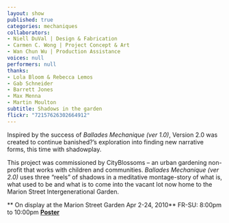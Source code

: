 ```yaml
---
layout: show
published: true
categories: mechaniques
collaborators:
- Niell DuVal | Design & Fabrication
- Carmen C. Wong | Project Concept & Art
- Wan Chun Wu | Production Assistance
voices: null
performers: null
thanks:
- Lola Bloom & Rebecca Lemos
- Gab Schneider
- Barrett Jones
- Max Menna
- Martin Moulton
subtitle: Shadows in the garden
flickr: "72157626302664912"
---
```


Inspired by the success of _Ballades Mechanique (ver 1.0)_, Version 2.0 was created to continue banished?’s exploration into finding new narrative forms, this time with shadowplay.

This project was commissioned by CityBlossoms – an urban gardening non-profit that works with children and communities. _Ballades Mechanique (ver 2.0)_ uses three “reels” of shadows in a meditative montage-story of what is, what used to be and what is to come into the vacant lot now home to the Marion Street Intergenerational Garden.

** On display at the Marion Street Garden Apr 2-24, 2010**
FR-SU: 8:00pm to 10:00pm
**[Poster](https://www.dropbox.com/s/ksfleifb8h1lna2/BM2-poster.pdf)**
